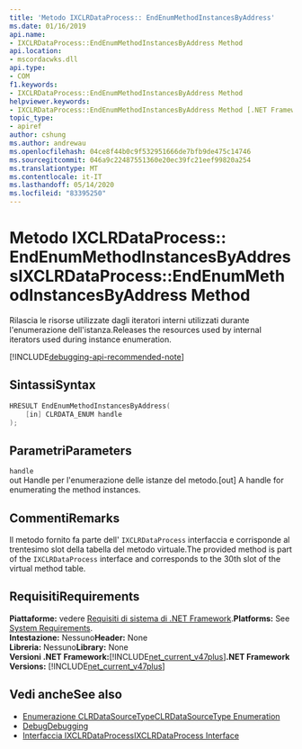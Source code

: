 ```yaml
---
title: 'Metodo IXCLRDataProcess:: EndEnumMethodInstancesByAddress'
ms.date: 01/16/2019
api.name:
- IXCLRDataProcess::EndEnumMethodInstancesByAddress Method
api.location:
- mscordacwks.dll
api.type:
- COM
f1.keywords:
- IXCLRDataProcess::EndEnumMethodInstancesByAddress Method
helpviewer.keywords:
- IXCLRDataProcess::EndEnumMethodInstancesByAddress Method [.NET Framework debugging]
topic_type:
- apiref
author: cshung
ms.author: andrewau
ms.openlocfilehash: 04ce8f44b0c9f532951666de7bfb9de475c14746
ms.sourcegitcommit: 046a9c22487551360e20ec39fc21eef99820a254
ms.translationtype: MT
ms.contentlocale: it-IT
ms.lasthandoff: 05/14/2020
ms.locfileid: "83395250"
---
```

# <a name="ixclrdataprocessendenummethodinstancesbyaddress-method"></a><span data-ttu-id="d7b03-102">Metodo IXCLRDataProcess:: EndEnumMethodInstancesByAddress</span><span class="sxs-lookup"><span data-stu-id="d7b03-102">IXCLRDataProcess::EndEnumMethodInstancesByAddress Method</span></span>

<span data-ttu-id="d7b03-103">Rilascia le risorse utilizzate dagli iteratori interni utilizzati durante l'enumerazione dell'istanza.</span><span class="sxs-lookup"><span data-stu-id="d7b03-103">Releases the resources used by internal iterators used during instance enumeration.</span></span>

[!INCLUDE[debugging-api-recommended-note](../../../../includes/debugging-api-recommended-note.md)]

## <a name="syntax"></a><span data-ttu-id="d7b03-104">Sintassi</span><span class="sxs-lookup"><span data-stu-id="d7b03-104">Syntax</span></span>

```cpp
HRESULT EndEnumMethodInstancesByAddress(
    [in] CLRDATA_ENUM handle
);
```

## <a name="parameters"></a><span data-ttu-id="d7b03-105">Parametri</span><span class="sxs-lookup"><span data-stu-id="d7b03-105">Parameters</span></span>

`handle`\
<span data-ttu-id="d7b03-106">out Handle per l'enumerazione delle istanze del metodo.</span><span class="sxs-lookup"><span data-stu-id="d7b03-106">[out] A handle for enumerating the method instances.</span></span>

## <a name="remarks"></a><span data-ttu-id="d7b03-107">Commenti</span><span class="sxs-lookup"><span data-stu-id="d7b03-107">Remarks</span></span>

<span data-ttu-id="d7b03-108">Il metodo fornito fa parte dell' `IXCLRDataProcess` interfaccia e corrisponde al trentesimo slot della tabella del metodo virtuale.</span><span class="sxs-lookup"><span data-stu-id="d7b03-108">The provided method is part of the `IXCLRDataProcess` interface and corresponds to the 30th slot of the virtual method table.</span></span>

## <a name="requirements"></a><span data-ttu-id="d7b03-109">Requisiti</span><span class="sxs-lookup"><span data-stu-id="d7b03-109">Requirements</span></span>

<span data-ttu-id="d7b03-110">**Piattaforme:** vedere [Requisiti di sistema di .NET Framework](../../../../docs/framework/get-started/system-requirements.md).</span><span class="sxs-lookup"><span data-stu-id="d7b03-110">**Platforms:** See [System Requirements](../../../../docs/framework/get-started/system-requirements.md).</span></span>  
<span data-ttu-id="d7b03-111">**Intestazione:** Nessuno</span><span class="sxs-lookup"><span data-stu-id="d7b03-111">**Header:** None</span></span>  
<span data-ttu-id="d7b03-112">**Libreria:** Nessuno</span><span class="sxs-lookup"><span data-stu-id="d7b03-112">**Library:** None</span></span>  
<span data-ttu-id="d7b03-113">**Versioni .NET Framework:**[!INCLUDE[net_current_v47plus](../../../../includes/net-current-v47plus.md)]</span><span class="sxs-lookup"><span data-stu-id="d7b03-113">**.NET Framework Versions:** [!INCLUDE[net_current_v47plus](../../../../includes/net-current-v47plus.md)]</span></span>  

## <a name="see-also"></a><span data-ttu-id="d7b03-114">Vedi anche</span><span class="sxs-lookup"><span data-stu-id="d7b03-114">See also</span></span>

- [<span data-ttu-id="d7b03-115">Enumerazione CLRDataSourceType</span><span class="sxs-lookup"><span data-stu-id="d7b03-115">CLRDataSourceType Enumeration</span></span>](clrdatasourcetype-enumeration.md)
- [<span data-ttu-id="d7b03-116">Debug</span><span class="sxs-lookup"><span data-stu-id="d7b03-116">Debugging</span></span>](index.md)
- [<span data-ttu-id="d7b03-117">Interfaccia IXCLRDataProcess</span><span class="sxs-lookup"><span data-stu-id="d7b03-117">IXCLRDataProcess Interface</span></span>](ixclrdataprocess-interface.md)
